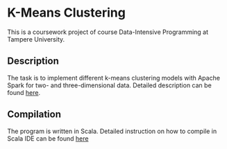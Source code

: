 # K-Means Clustering
This is a coursework project of course Data-Intensive Programming at Tampere University. 

## Description
The task is to implement different k-means clustering models with Apache Spark for two- and three-dimensional data. Detailed description can be found [here](https://github.com/davidpham0312/kMeansClustering/blob/main/Dip-assignment.pdf).

## Compilation
The program is written in Scala. Detailed instruction on how to compile in Scala IDE can be found [here](https://github.com/davidpham0312/kMeansClustering/blob/main/compileInstruction.txt)
